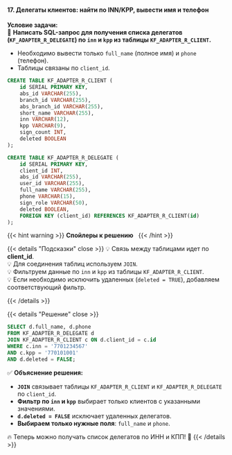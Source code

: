 #### 17. Делегаты клиентов: найти по INN/KPP, вывести имя и телефон

**Условие задачи:**  
📌 **Написать SQL-запрос для получения списка делегатов (`KF_ADAPTER_R_DELEGATE`) по `inn` и `kpp` из таблицы `KF_ADAPTER_R_CLIENT`.**

- Необходимо вывести только `full_name` (полное имя) и `phone` (телефон).
- Таблицы связаны по `client_id`.


```sql
CREATE TABLE KF_ADAPTER_R_CLIENT (
    id SERIAL PRIMARY KEY,
    abs_id VARCHAR(255),
    branch_id VARCHAR(255),
    abs_branch_id VARCHAR(255),
    short_name VARCHAR(255),
    inn VARCHAR(12),
    kpp VARCHAR(9),
    sign_count INT,
    deleted BOOLEAN
);

CREATE TABLE KF_ADAPTER_R_DELEGATE (
    id SERIAL PRIMARY KEY,
    client_id INT,
    abs_id VARCHAR(255),
    user_id VARCHAR(255),
    full_name VARCHAR(255),
    phone VARCHAR(15),
    sign_role VARCHAR(50),
    deleted BOOLEAN,
    FOREIGN KEY (client_id) REFERENCES KF_ADAPTER_R_CLIENT(id)
);

```


{{< hint warning >}}
**Спойлеры к решению**  
{{< /hint >}}

{{< details "Подсказки" close >}}
💡 Связь между таблицами идет по **client_id**.  
💡 Для соединения таблиц используем `JOIN`.  
💡 Фильтруем данные по `inn` и `kpp` из таблицы `KF_ADAPTER_R_CLIENT`.  
💡 Если необходимо исключить удаленных (`deleted = TRUE`), добавляем соответствующий фильтр.

{{< /details >}}

{{< details "Решение" close >}}

```sql
SELECT d.full_name, d.phone 
FROM KF_ADAPTER_R_DELEGATE d
JOIN KF_ADAPTER_R_CLIENT c ON d.client_id = c.id
WHERE c.inn = '7701234567' 
AND c.kpp = '770101001'
AND d.deleted = FALSE;
```

✅ **Объяснение решения:**

- **`JOIN`** связывает таблицы `KF_ADAPTER_R_CLIENT` и `KF_ADAPTER_R_DELEGATE` по `client_id`.
- **Фильтр по `inn` и `kpp`** выбирает только клиентов с указанными значениями.
- **`d.deleted = FALSE`** исключает удаленных делегатов.
- **Выбираем только нужные поля**: `full_name` и `phone`.

🔥 Теперь можно получать список делегатов по ИНН и КПП! 🚀
{{< /details >}}